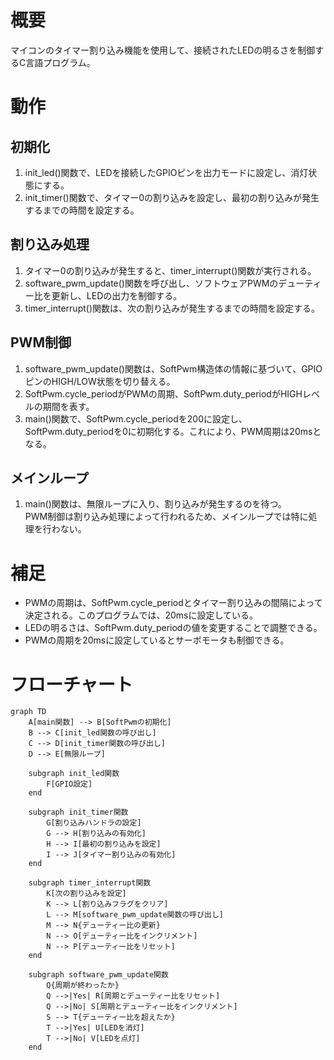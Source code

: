 # 概要

マイコンのタイマー割り込み機能を使用して、接続されたLEDの明るさを制御するC言語プログラム。

# 動作
## 初期化

1. init_led()関数で、LEDを接続したGPIOピンを出力モードに設定し、消灯状態にする。
2. init_timer()関数で、タイマー0の割り込みを設定し、最初の割り込みが発生するまでの時間を設定する。

## 割り込み処理

1. タイマー0の割り込みが発生すると、timer_interrupt()関数が実行される。
2. software_pwm_update()関数を呼び出し、ソフトウェアPWMのデューティー比を更新し、LEDの出力を制御する。
3. timer_interrupt()関数は、次の割り込みが発生するまでの時間を設定する。

## PWM制御

1. software_pwm_update()関数は、SoftPwm構造体の情報に基づいて、GPIOピンのHIGH/LOW状態を切り替える。
2. SoftPwm.cycle_periodがPWMの周期、SoftPwm.duty_periodがHIGHレベルの期間を表す。
3. main()関数で、SoftPwm.cycle_periodを200に設定し、SoftPwm.duty_periodを0に初期化する。これにより、PWM周期は20msとなる。

## メインループ

1. main()関数は、無限ループに入り、割り込みが発生するのを待つ。<br>PWM制御は割り込み処理によって行われるため、メインループでは特に処理を行わない。

# 補足

* PWMの周期は、SoftPwm.cycle_periodとタイマー割り込みの間隔によって決定される。このプログラムでは、20msに設定している。
* LEDの明るさは、SoftPwm.duty_periodの値を変更することで調整できる。
* PWMの周期を20msに設定しているとサーボモータも制御できる。

# フローチャート
```mermaid
graph TD
    A[main関数] --> B[SoftPwmの初期化]
    B --> C[init_led関数の呼び出し]
    C --> D[init_timer関数の呼び出し]
    D --> E[無限ループ]

    subgraph init_led関数
        F[GPIO設定]
    end

    subgraph init_timer関数
        G[割り込みハンドラの設定]
        G --> H[割り込みの有効化]
        H --> I[最初の割り込みを設定]
        I --> J[タイマー割り込みの有効化]
    end

    subgraph timer_interrupt関数
        K[次の割り込みを設定]
        K --> L[割り込みフラグをクリア]
        L --> M[software_pwm_update関数の呼び出し]
        M --> N{デューティー比の更新}
        N --> O[デューティー比をインクリメント]
        N --> P[デューティー比をリセット]
    end

    subgraph software_pwm_update関数
        Q{周期が終わったか}
        Q -->|Yes| R[周期とデューティー比をリセット]
        Q -->|No| S[周期とデューティー比をインクリメント]
        S --> T{デューティー比を超えたか}
        T -->|Yes| U[LEDを消灯]
        T -->|No| V[LEDを点灯]
    end
```